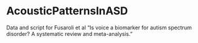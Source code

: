 # AcousticPatternsInASD
Data and script for Fusaroli et al “Is voice a biomarker for autism spectrum disorder? A systematic review and meta-analysis.”
